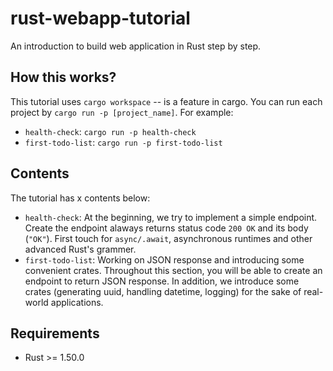 # rust-webapp-tutorial

An introduction to build web application in Rust step by step.

## How this works?

This tutorial uses `cargo workspace` -- is a feature in cargo. You can run each project by `cargo run -p [project_name]`. For example:

- `health-check`: `cargo run -p health-check`
- `first-todo-list`: `cargo run -p first-todo-list`

## Contents

The tutorial has x contents below:

- `health-check`: At the beginning, we try to implement a simple endpoint. Create the endpoint alaways returns status code `200 OK` and its body (`"OK"`). First touch for `async/.await`, asynchronous runtimes and other advanced Rust's grammer.
- `first-todo-list`: Working on JSON response and introducing some convenient crates. Throughout this section, you will be able to create an endpoint to return JSON response. In addition, we introduce some crates (generating uuid, handling datetime, logging) for the sake of real-world applications.

## Requirements

- Rust >= 1.50.0
